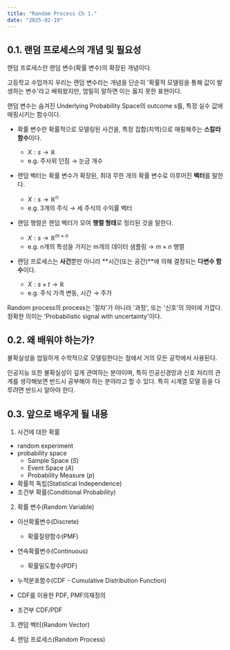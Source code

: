 ```yaml
---
title: "Random Process Ch 1."
date: "2025-02-19"
---
```



## 0.1. 랜덤 프로세스의 개념 및 필요성


 랜덤 프로세스란 랜덤 변수(확률 변수)의 확장된 개념이다. 

  고등학교 수업까지 우리는 랜덤 변수라는 개념을 단순히 '확률적 모델링을 통해 값이 발생하는 변수'라고 배워왔지만, 엄밀히 말하면 이는 옳지 못한 표현이다. 

  랜덤 변수는 숨겨진 Underlying Probability Space의 outcome s를, 특정 실수 값에 매핑시키는 함수이다. 

  - 확률 변수란 확률적으로 모델링된 사건을, 특정 집합(치역)으로 매핑해주는 **스칼라 함수**이다. 
    - $X: s \rightarrow \mathbb{R}$
    - e.g. 주사위 던짐 $\rightarrow$ 눈금 개수 

  - 랜덤 벡터는 확률 변수가 확장된, 최대 무한 개의 확률 변수로 이루어진 **벡터**를 말한다. 
    - $X: s \rightarrow \mathbb{R^n}$
    - e.g.  3개의 주식 $\rightarrow$ 세 주식의 수익률 벡터

  - 랜덤 행렬은 랜덤 벡터가 모여 **행렬 형태**로 정리된 것을 말한다. 
    - $X: s \rightarrow \mathbb{R}^{m\times n}$
    - e.g. n개의 특성을 가지는 m개의 데이터 샘플링 $\rightarrow$ $m \times n$ 행렬
    
  - 랜덤 프로세스는 **사건**뿐만 아니라 **시간(또는 공간)**에 의해 결정되는 **다변수 함수**이다. 
    - $X: s \times t \rightarrow \mathbb{R}$
    - e.g. 주식 가격 변동, 시간 $\rightarrow$ 주가

Random process의 process는 '절차'가 아니라 '과정', 또는 '신호'의 의미에 가깝다. 정확한 의미는 'Probabilistic signal with uncertainty'이다. 

## 0.2. 왜 배워야 하는가?

 불확실성을 엄밀하게 수학적으로 모델링한다는 점에서 거의 모든 공학에서 사용된다. 
 
 인공지능 또한 불확실성이 깊게 관여하는 분야이며, 특히 인공신경망과 신호 처리의 관계를 생각해보면 반드시 공부해야 하는 분야라고 할 수 있다. 특히 시계열 모델 등을 다루려면 반드시 알아야 한다. 

## 0.3. 앞으로 배우게 될 내용

1. 사건에 대한 확률
- random experiment
- probability space
    - Sample Space ($S$)
    - Event Space ($A$)
    - Probability Measure ($p$)
- 확률적 독립(Statistical Independence)
- 조건부 확률(Conditional Probability)

2. 확률 변수(Random Variable)
- 이산확률변수(Discrete)
    - 확률질량함수(PMF)
- 연속확률변수(Continuous)
    - 확률밀도함수(PDF)

- 누적분포함수(CDF - Cumulative Distribution Function)
- CDF를 이용한 PDF, PMF의재정의
- 조건부 CDF/PDF

3. 랜덤 벡터(Random Vector)


4. 랜덤 프로세스(Random Process)
